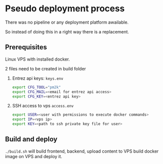 # Pseudo deployment process

There was no pipeline or any deployment platform awailable.

So instead of doing this in a right way there is a replacement.

## Prerequisites

Linux VPS with installed docker.

2 files need to be created in build folder

1. Entrez api keys: `keys.env`
   ```sh
   export CFG_TOOL="pm2k"
   export CFG_MAIL=<email for entrez api access>
   export CFG_KEY=<entrez api key>
   ```

2. SSH access to vps `access.env`
   ```sh
   export USER=<user with permissions to execute docker commands>
   export IP=<vps ip>
   export KEY=<path to ssh private key file for user>
    ```
  
## Build and deploy

`./build.sh` will build frontend, backend, upload content to VPS build docker image on VPS and deploy it.